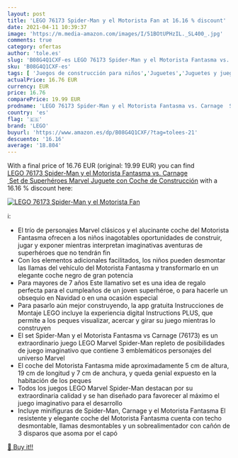 ```yaml
---
layout: post
title: 'LEGO 76173 Spider-Man y el Motorista Fan at 16.16 % discount'
date: 2021-04-11 10:39:37
image: 'https://m.media-amazon.com/images/I/51BOtUPHzIL._SL400_.jpg'
comments: true
category: ofertas
author: 'tole.es'
slug: 'B08G4Q1CXF-es LEGO 76173 Spider-Man y el Motorista Fantasma vs. Carnage...'
sku: 'B08G4Q1CXF-es'
tags: [ 'Juegos de construcción para niños','Juguetes','Juguetes y juegos','lego', ]
actualPrice: 16.76 EUR
currency: EUR
price: 16.76
comparePrice: 19.99 EUR
prodname: 'LEGO 76173 Spider-Man y el Motorista Fantasma vs. Carnage  Set de Superhéroes Marvel Juguete con Coche de Construcción'
country: 'es'
flag: '🇪🇸'
brand: 'LEGO'
buyurl: 'https://www.amazon.es/dp/B08G4Q1CXF/?tag=tolees-21'
descuento: '16.16'
average: '18.804'
---
```


With a final price of 16.76 EUR (original: 19.99 EUR) you can find [LEGO 76173 Spider-Man y el Motorista Fantasma vs. Carnage  Set de Superhéroes Marvel Juguete con Coche de Construcción](https://www.amazon.es/dp/B08G4Q1CXF/?tag=tolees-21) with a  16.16 % discount here:

[![LEGO 76173 Spider-Man y el Motorista Fan](https://m.media-amazon.com/images/I/51BOtUPHzIL._SL400_.jpg)](https://www.amazon.es/dp/B08G4Q1CXF/?tag=tolees-21)

ℹ️:

- El trío de personajes Marvel clásicos y el alucinante coche del Motorista Fantasma ofrecen a los niños inagotables oportunidades de construir, jugar y exponer mientras interpretan imaginativas aventuras de superhéroes que no tendrán fin
- Con los elementos adicionales facilitados, los niños pueden desmontar las llamas del vehículo del Motorista Fantasma y transformarlo en un elegante coche negro de gran potencia
- Para mayores de 7 años Este llamativo set es una idea de regalo perfecta para el cumpleaños de un joven superhéroe, o para hacerle un obsequio en Navidad o en una ocasión especial
- Para pasarlo aún mejor construyendo, la app gratuita Instrucciones de Montaje LEGO incluye la experiencia digital Instructions PLUS, que permite a los peques visualizar, acercar y girar su juego mientras lo construyen
- El set Spider-Man y el Motorista Fantasma vs Carnage (76173) es un extraordinario juego LEGO Marvel Spider-Man repleto de posibilidades de juego imaginativo que contiene 3 emblemáticos personajes del universo Marvel
- El coche del Motorista Fantasma mide aproximadamente 5 cm de altura, 19 cm de longitud y 7 cm de anchura, y queda genial expuesto en la habitación de los peques
- Todos los juegos LEGO Marvel Spider-Man destacan por su extraordinaria calidad y se han diseñado para favorecer al máximo el juego imaginativo para el desarrollo
- Incluye minifiguras de Spider-Man, Carnage y el Motorista Fantasma El resistente y elegante coche del Motorista Fantasma cuenta con techo desmontable, llamas desmontables y un sobrealimentador con cañón de 3 disparos que asoma por el capó

[🛒 Buy it!!](https://www.amazon.es/dp/B08G4Q1CXF/?tag=tolees-21)
